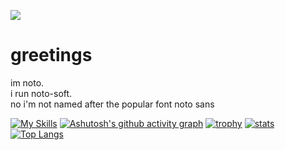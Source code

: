 ![](https://komarev.com/ghpvc/?username=bismuthnickel&color=blueviolet)

# greetings
im noto.<br>
i run noto-soft.<br>
no i'm not named after the popular font noto sans

[![My Skills](https://skillicons.dev/icons?i=c,cpp,vscode,windows,lua,html,javascript,css,bash,git,github,stackoverflow,wsl&theme=light)](https://skillicons.dev)
[![Ashutosh's github activity graph](https://github-readme-activity-graph.vercel.app/graph?username=bismuthnickel&bg_color=ffffff&color=121212&line=4c619e&point=363636&area=true&hide_border=true)](https://github.com/ashutosh00710/github-readme-activity-graph)
[![trophy](https://github-profile-trophy.vercel.app/?username=bismuthnickel)](https://github.com/ryo-ma/github-profile-trophy)
[![stats](https://github-readme-stats.vercel.app/api?username=bismuthnickel)](https://github.com/anuraghazra/github-readme-stats)
[![Top Langs](https://github-readme-stats.vercel.app/api/top-langs/?username=bismuthnickel&layout=donut&langs_count=10)](https://github.com/anuraghazra/github-readme-stats)
